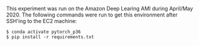 This experiment was run on the Amazon Deep Learing AMI during April/May 2020.
The following commands were run to get this environment after SSH'ing to the
EC2 machine:

``` shell
$ conda activate pytorch_p36
$ pip install -r requirements.txt
```